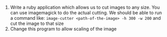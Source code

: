   1. Write a ruby application which allows us to cut images to any size.
    You can use imagemagick to do the actual cutting. We should be able to run a
    command like: `image-cutter <path-of-the-image> -h 300 -w 200` and cut the image
    to that size
  2. Change this program to allow scaling of the image
